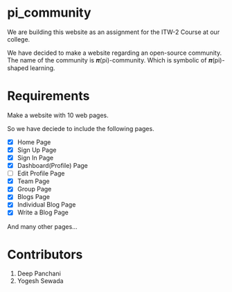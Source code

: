 # pi_community
We are building this website as an assignment for the ITW-2 Course at our college.

We have decided to make a website regarding an open-source community. The name of the community is 𝝅(pi)-community. Which is symbolic of 𝝅(pi)-shaped learning.

# Requirements
Make a website with 10 web pages.

So we have deciede to include the following pages.
- [x] Home Page
- [x] Sign Up Page
- [x] Sign In Page
- [x] Dashboard(Profile) Page
- [ ] Edit Profile Page
- [x] Team Page
- [x] Group Page
- [x] Blogs Page
- [x] Individual Blog Page
- [x] Write a Blog Page

And many other pages...

# Contributors
1. Deep Panchani
2. Yogesh Sewada

